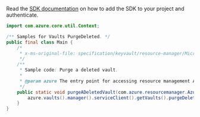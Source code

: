 Read the [SDK documentation](https://github.com/Azure/azure-sdk-for-java/blob/azure-resourcemanager_2.12.0/sdk/resourcemanager/azure-resourcemanager/README.md) on how to add the SDK to your project and authenticate.

```java
import com.azure.core.util.Context;

/** Samples for Vaults PurgeDeleted. */
public final class Main {
    /*
     * x-ms-original-file: specification/keyvault/resource-manager/Microsoft.KeyVault/stable/2019-09-01/examples/purgeDeletedVault.json
     */
    /**
     * Sample code: Purge a deleted vault.
     *
     * @param azure The entry point for accessing resource management APIs in Azure.
     */
    public static void purgeADeletedVault(com.azure.resourcemanager.AzureResourceManager azure) {
        azure.vaults().manager().serviceClient().getVaults().purgeDeleted("sample-vault", "westus", Context.NONE);
    }
}
```
